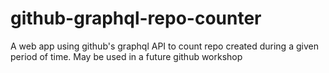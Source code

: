 # github-graphql-repo-counter
A web app using github's graphql API to count repo created during a given period of time. May be used in a future github workshop
